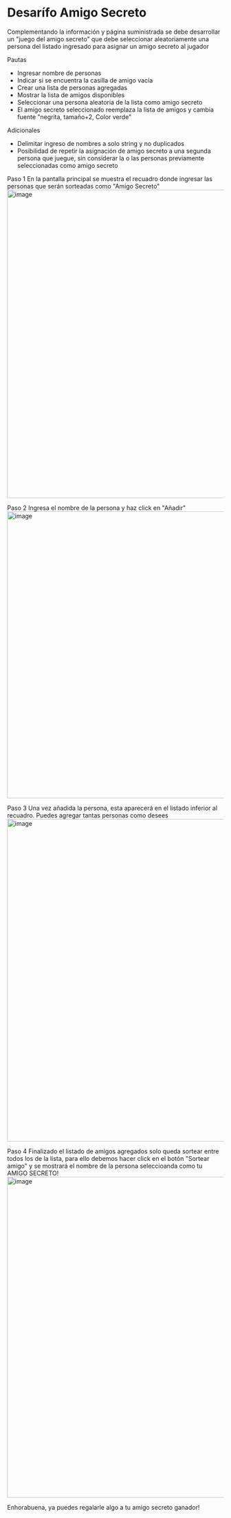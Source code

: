 <h1>Desarífo Amigo Secreto</h1>
Complementando la información y página suministrada se debe desarrollar un "juego del amigo secreto" que debe seleccionar aleatoriamente una persona del listado ingresado para asignar un amigo secreto al jugador
<p>Pautas</p>

- Ingresar nombre de personas
- Indicar si se encuentra la casilla de amigo vacía
- Crear una lista de personas agregadas
- Mostrar la lista de amigos disponibles 
- Seleccionar una persona aleatoria de la lista como amigo secreto
- El amigo secreto seleccionado reemplaza la lista de amigos y cambia fuente "negrita, tamaño+2, Color verde"

<p>Adicionales</p>

- Delimitar ingreso de nombres a solo string y no duplicados
- Posibilidad de repetir la asignación de amigo secreto a una segunda persona que juegue, sin considerar la o las personas previamente seleccionadas como amigo secreto

Paso 1 En la pantalla principal se muestra el recuadro donde ingresar las personas que serán sorteadas como "Amigo Secreto"
<img width="925" height="717" alt="image" src="https://github.com/user-attachments/assets/0f8d763e-585d-4757-8f91-49138cec7569" />

Paso 2 Ingresa el nombre de la persona y haz click en "Añadir"
<img width="829" height="667" alt="image" src="https://github.com/user-attachments/assets/c5314f66-fff4-4e86-97ed-127ba30cc09e" />

Paso 3 Una vez añadida la persona, esta aparecerá en el listado inferior al recuadro. Puedes agregar tantas personas como desees
<img width="798" height="750" alt="image" src="https://github.com/user-attachments/assets/d8934d66-e1a3-4c36-828c-a8cd290eaa93" />

Paso 4 Finalizado el listado de amigos agregados solo queda sortear entre todos los de la lista, para ello debemos hacer click en el botón "Sortear amigo" y se mostrará el nombre de la persona seleccioanda como tu AMIGO SECRETO!
<img width="846" height="746" alt="image" src="https://github.com/user-attachments/assets/e2c648cc-eb90-40cd-bd12-fe14beefa0dc" />

Enhorabuena, ya puedes regalarle algo a tu amigo secreto ganador!
